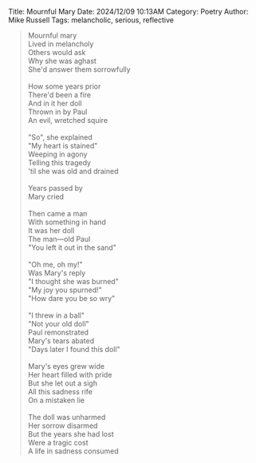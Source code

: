 Title: Mournful Mary
Date: 2024/12/09 10:13AM
Category: Poetry
Author: Mike Russell
Tags: melancholic, serious, reflective

> Mournful mary<br>
> Lived in melancholy<br>
> Others would ask<br>
> Why she was aghast<br>
> She'd answer them sorrowfully<br>
> <br>
> How some years prior<br>
> There'd been a fire<br>
> And in it her doll<br>
> Thrown in by Paul<br>
> An evil, wretched squire<br>
> <br>
> "So", she explained<br>
> "My heart is stained"<br>
> Weeping in agony<br>
> Telling this tragedy<br>
> 'til she was old and drained<br>
> <br>
> Years passed by<br>
> Mary cried<br>
> <br>
> Then came a man<br>
> With something in hand<br>
> It was her doll<br>
> The man—old Paul<br>
> "You left it out in the sand"<br>
> <br>
> "Oh me, oh my!"<br>
> Was Mary's reply<br>
> "I thought she was burned"<br>
> "My joy you spurned!"<br>
> "How dare you be so wry"<br>
> <br>
> "I threw in a ball"<br>
> "Not your old doll"<br>
> Paul remonstrated<br>
> Mary's tears abated<br>
> "Days later I found this doll"<br>
> <br>
> Mary's eyes grew wide<br>
> Her heart filled with pride<br>
> But she let out a sigh<br>
> All this sadness rife<br>
> On a mistaken lie<br>
> <br>
> The doll was unharmed<br>
> Her sorrow disarmed<br>
> But the years she had lost<br>
> Were a tragic cost<br>
> A life in sadness consumed<br>